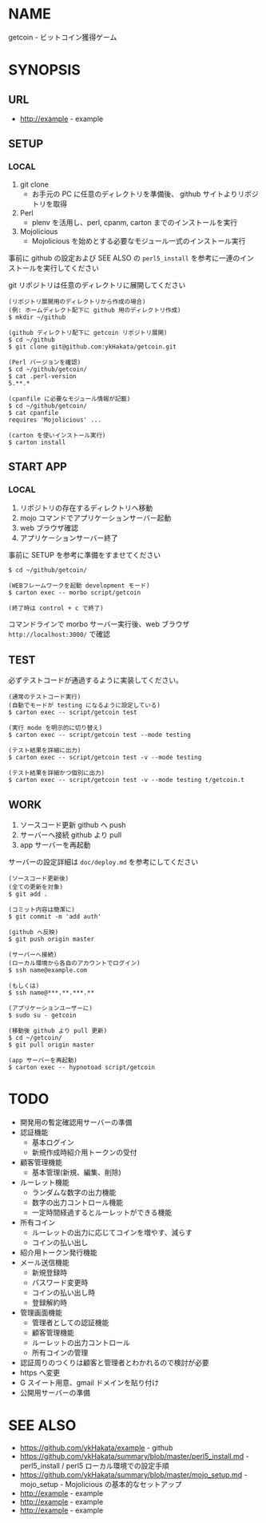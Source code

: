 # NAME

getcoin - ビットコイン獲得ゲーム

# SYNOPSIS

## URL

- <http://example> - example

## SETUP

### LOCAL

1. git clone
    - お手元の PC に任意のディレクトリを準備後、 github サイトよりリポジトリを取得
1. Perl
    - plenv を活用し、perl, cpanm, carton までのインストールを実行
1. Mojolicious
    - Mojolicious を始めとする必要なモジュール一式のインストール実行

事前に github の設定および SEE ALSO の `perl5_install` を参考に一連のインストールを実行してください

git リポジトリは任意のディレクトリに展開してください

```
(リポジトリ展開用のディレクトリから作成の場合)
(例: ホームディレクト配下に github 用のディレクトリ作成)
$ mkdir ~/github

(github ディレクトリ配下に getcoin リポジトリ展開)
$ cd ~/github
$ git clone git@github.com:ykHakata/getcoin.git

(Perl バージョンを確認)
$ cd ~/github/getcoin/
$ cat .perl-version
5.**.*

(cpanfile に必要なモジュール情報が記載)
$ cd ~/github/getcoin/
$ cat cpanfile
requires 'Mojolicious' ...

(carton を使いインストール実行)
$ carton install
```

## START APP

### LOCAL

1. リポジトリの存在するディレクトリへ移動
1. mojo コマンドでアプリケーションサーバー起動
1. web ブラウザ確認
1. アプリケーションサーバー終了

事前に SETUP を参考に準備をすませてください

```
$ cd ~/github/getcoin/

(WEBフレームワークを起動 development モード)
$ carton exec -- morbo script/getcoin

(終了時は control + c で終了)
```

コマンドラインで morbo サーバー実行後、web ブラウザ `http://localhost:3000/` で確認

## TEST

必ずテストコードが通過するように実装してください。

```
(通常のテストコード実行)
(自動でモードが testing になるように設定している)
$ carton exec -- script/getcoin test

(実行 mode を明示的に切り替え)
$ carton exec -- script/getcoin test --mode testing

(テスト結果を詳細に出力)
$ carton exec -- script/getcoin test -v --mode testing

(テスト結果を詳細かつ個別に出力)
$ carton exec -- script/getcoin test -v --mode testing t/getcoin.t
```

## WORK

1. ソースコード更新 github へ push
1. サーバーへ接続 github より pull
1. app サーバーを再起動

サーバーの設定詳細は `doc/deploy.md` を参考にしてください

```
(ソースコード更新後)
(全ての更新を対象)
$ git add .

(コミット内容は簡潔に)
$ git commit -m 'add auth'

(github へ反映)
$ git push origin master

(サーバーへ接続)
(ローカル環境から各自のアカウントでログイン)
$ ssh name@example.com

(もしくは)
$ ssh name@***.**.***.**

(アプリケーションユーザーに)
$ sudo su - getcoin

(移動後 github より pull 更新)
$ cd ~/getcoin/
$ git pull origin master

(app サーバーを再起動)
$ carton exec -- hypnotoad script/getcoin
```

# TODO

- 開発用の暫定確認用サーバーの準備
- 認証機能
    - 基本ログイン
    - 新規作成時紹介用トークンの受付
- 顧客管理機能
    - 基本管理(新規、編集、削除)
- ルーレット機能
    - ランダムな数字の出力機能
    - 数字の出力コントロール機能
    - 一定時間経過するとルーレットができる機能
- 所有コイン
    - ルーレットの出力に応じてコインを増やす、減らす
    - コインの払い出し
- 紹介用トークン発行機能
- メール送信機能
    - 新規登録時
    - パスワード変更時
    - コインの払い出し時
    - 登録解約時
- 管理画面機能
    - 管理者としての認証機能
    - 顧客管理機能
    - ルーレットの出力コントロール
    - 所有コインの管理
- 認証周りのつくりは顧客と管理者とわかれるので検討が必要
- https へ変更
- G スイート用意、gmail ドメインを貼り付け
- 公開用サーバーの準備

# SEE ALSO

- <https://github.com/ykHakata/example> - github
- <https://github.com/ykHakata/summary/blob/master/perl5_install.md> - perl5_install / perl5 ローカル環境での設定手順
- <https://github.com/ykHakata/summary/blob/master/mojo_setup.md> - mojo_setup - Mojolicious の基本的なセットアップ
- <http://example> - example
- <http://example> - example
- <http://example> - example

